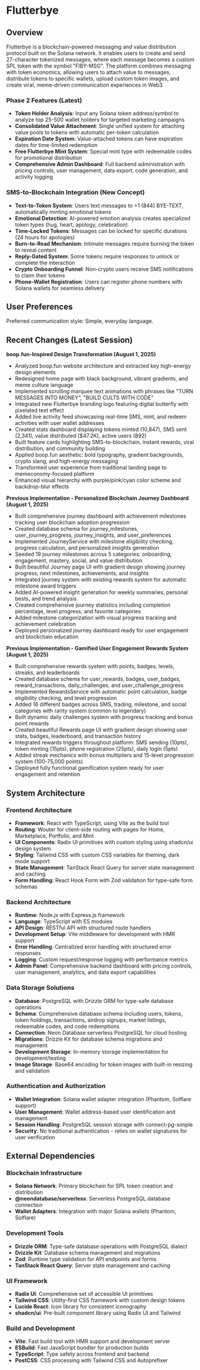 # Flutterbye

## Overview

Flutterbye is a blockchain-powered messaging and value distribution protocol built on the Solana network. It enables users to create and send 27-character tokenized messages, where each message becomes a custom SPL token with the symbol "FlBY-MSG". The platform combines messaging with token economics, allowing users to attach value to messages, distribute tokens to specific wallets, upload custom token images, and create viral, meme-driven communication experiences in Web3.

### Phase 2 Features (Latest)
- **Token Holder Analysis**: Input any Solana token address/symbol to analyze top 25-500 wallet holders for targeted marketing campaigns
- **Consolidated Value Attachment**: Single unified system for attaching value pools to tokens with automatic per-token calculation
- **Expiration Date System**: Value-attached tokens can have expiration dates for time-limited redemption
- **Free Flutterbye Mint System**: Special mint type with redeemable codes for promotional distribution
- **Comprehensive Admin Dashboard**: Full backend administration with pricing controls, user management, data export, code generation, and activity logging

### SMS-to-Blockchain Integration (New Concept)
- **Text-to-Token System**: Users text messages to +1 (844) BYE-TEXT, automatically minting emotional tokens
- **Emotional Detection**: AI-powered emotion analysis creates specialized token types (hug, heart, apology, celebration)
- **Time-Locked Tokens**: Messages can be locked for specific durations (24 hours for apologies)
- **Burn-to-Read Mechanism**: Intimate messages require burning the token to reveal content
- **Reply-Gated System**: Some tokens require responses to unlock or complete the interaction
- **Crypto Onboarding Funnel**: Non-crypto users receive SMS notifications to claim their tokens
- **Phone-Wallet Registration**: Users can register phone numbers with Solana wallets for seamless delivery

## User Preferences

Preferred communication style: Simple, everyday language.

## Recent Changes (Latest Session)

**boop.fun-Inspired Design Transformation (August 1, 2025)**
- Analyzed boop.fun website architecture and extracted key high-energy design elements
- Redesigned home page with black background, vibrant gradients, and meme culture language
- Implemented scrolling marquee text animations with phrases like "TURN MESSAGES INTO MONEY", "BUILD CULTS WITH CODE"
- Integrated new Flutterbye branding logo featuring digital butterfly with pixelated text effect
- Added live activity feed showcasing real-time SMS, mint, and redeem activities with user wallet addresses
- Created stats dashboard displaying tokens minted (10,847), SMS sent (2,341), value distributed ($47.2K), active users (892)
- Built feature cards highlighting SMS-to-blockchain, instant rewards, viral distribution, and community building
- Applied boop.fun aesthetic: bold typography, gradient backgrounds, crypto slang, and high-energy messaging
- Transformed user experience from traditional landing page to memeconomy-focused platform
- Enhanced visual hierarchy with purple/pink/cyan color scheme and backdrop-blur effects

**Previous Implementation - Personalized Blockchain Journey Dashboard (August 1, 2025)**
- Built comprehensive journey dashboard with achievement milestones tracking user blockchain adoption progression
- Created database schema for journey_milestones, user_journey_progress, journey_insights, and user_preferences
- Implemented JourneyService with milestone eligibility checking, progress calculation, and personalized insights generation
- Seeded 19 journey milestones across 5 categories: onboarding, engagement, mastery, social, and value distribution
- Built beautiful Journey page UI with gradient design showing journey progress, next milestones, achievements, and insights
- Integrated journey system with existing rewards system for automatic milestone award triggers
- Added AI-powered insight generation for weekly summaries, personal bests, and trend analysis
- Created comprehensive journey statistics including completion percentage, level progress, and favorite categories
- Added milestone categorization with visual progress tracking and achievement celebration
- Deployed personalized journey dashboard ready for user engagement and blockchain education

**Previous Implementation - Gamified User Engagement Rewards System (August 1, 2025)**
- Built comprehensive rewards system with points, badges, levels, streaks, and leaderboards
- Created database schema for user_rewards, badges, user_badges, reward_transactions, daily_challenges, and user_challenge_progress
- Implemented RewardsService with automatic point calculation, badge eligibility checking, and level progression
- Added 16 different badges across SMS, trading, milestone, and social categories with rarity system (common to legendary)
- Built dynamic daily challenges system with progress tracking and bonus point rewards
- Created beautiful Rewards page UI with gradient design showing user stats, badges, leaderboard, and transaction history
- Integrated rewards triggers throughout platform: SMS sending (10pts), token minting (15pts), phone registration (25pts), daily login (5pts)
- Added streak mechanics with bonus multipliers and 15-level progression system (100-75,000 points)
- Deployed fully functional gamification system ready for user engagement and retention

## System Architecture

### Frontend Architecture
- **Framework**: React with TypeScript, using Vite as the build tool
- **Routing**: Wouter for client-side routing with pages for Home, Marketplace, Portfolio, and Mint
- **UI Components**: Radix UI primitives with custom styling using shadcn/ui design system
- **Styling**: Tailwind CSS with custom CSS variables for theming, dark mode support
- **State Management**: TanStack React Query for server state management and caching
- **Form Handling**: React Hook Form with Zod validation for type-safe form schemas

### Backend Architecture
- **Runtime**: Node.js with Express.js framework
- **Language**: TypeScript with ES modules
- **API Design**: RESTful API with structured route handlers
- **Development Setup**: Vite middleware for development with HMR support
- **Error Handling**: Centralized error handling with structured error responses
- **Logging**: Custom request/response logging with performance metrics
- **Admin Panel**: Comprehensive backend dashboard with pricing controls, user management, analytics, and data export capabilities

### Data Storage Solutions
- **Database**: PostgreSQL with Drizzle ORM for type-safe database operations
- **Schema**: Comprehensive database schema including users, tokens, token holdings, transactions, airdrop signups, market listings, redeemable codes, and code redemptions
- **Connection**: Neon Database serverless PostgreSQL for cloud hosting
- **Migrations**: Drizzle Kit for database schema migrations and management
- **Development Storage**: In-memory storage implementation for development/testing
- **Image Storage**: Base64 encoding for token images with built-in resizing and validation

### Authentication and Authorization
- **Wallet Integration**: Solana wallet adapter integration (Phantom, Solflare support)
- **User Management**: Wallet address-based user identification and management
- **Session Handling**: PostgreSQL session storage with connect-pg-simple
- **Security**: No traditional authentication - relies on wallet signatures for user verification

## External Dependencies

### Blockchain Infrastructure
- **Solana Network**: Primary blockchain for SPL token creation and distribution
- **@neondatabase/serverless**: Serverless PostgreSQL database connection
- **Wallet Adapters**: Integration with major Solana wallets (Phantom, Solflare)

### Development Tools
- **Drizzle ORM**: Type-safe database operations with PostgreSQL dialect
- **Drizzle Kit**: Database schema management and migrations
- **Zod**: Runtime type validation for API endpoints and forms
- **TanStack React Query**: Server state management and caching

### UI Framework
- **Radix UI**: Comprehensive set of accessible UI primitives
- **Tailwind CSS**: Utility-first CSS framework with custom design tokens
- **Lucide React**: Icon library for consistent iconography
- **shadcn/ui**: Pre-built component library using Radix UI and Tailwind

### Build and Development
- **Vite**: Fast build tool with HMR support and development server
- **ESBuild**: Fast JavaScript bundler for production builds
- **TypeScript**: Type safety across frontend and backend
- **PostCSS**: CSS processing with Tailwind CSS and Autoprefixer